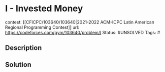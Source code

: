 # I - Invested Money

contest: [[CFICPC/103640/103640|2021-2022 ACM-ICPC Latin American Regional Programming Contest]]
url: https://codeforces.com/gym/103640/problem/I
Status: #UNSOLVED
Tags: #

## Description

## Solution

